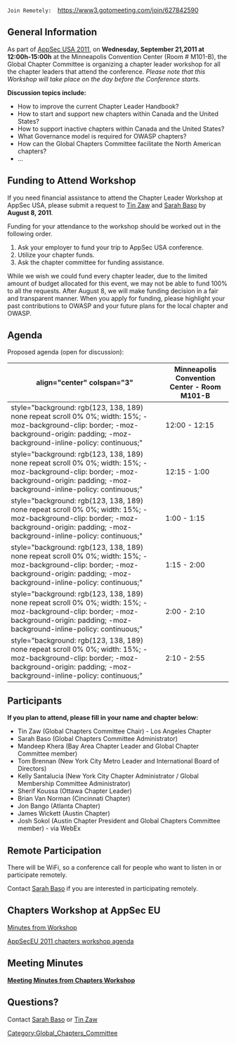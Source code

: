 `Join Remotely:  `<https://www3.gotomeeting.com/join/627842590>

## General Information

As part of [AppSec USA 2011](http://www.appsecusa.org/), on **Wednesday,
September 21,2011 at 12:00h-15:00h** at the Minneapolis Convention
Center (Room \# M101-B), the Global Chapter Committee is organizing a
chapter leader workshop for all the chapter leaders that attend the
conference. *Please note that this Workshop will take place on the day
before the Conference starts.*

**Discussion topics include:**

  - How to improve the current Chapter Leader Handbook?
  - How to start and support new chapters within Canada and the United
    States?
  - How to support inactive chapters within Canada and the United
    States?
  - What Governance model is required for OWASP chapters?
  - How can the Global Chapters Committee facilitate the North American
    chapters?
  - ...

## Funding to Attend Workshop

If you need financial assistance to attend the Chapter Leader Workshop
at AppSec USA, please submit a request to [Tin
Zaw](mailto:tin.zaw@owasp.org) and [Sarah
Baso](mailto:sarah.baso@owasp.org) by **August 8, 2011**.

Funding for your attendance to the workshop should be worked out in the
following order.

1.  Ask your employer to fund your trip to AppSec USA conference.
2.  Utilize your chapter funds.
3.  Ask the chapter committee for funding assistance.

While we wish we could fund every chapter leader, due to the limited
amount of budget allocated for this event, we may not be able to fund
100% to all the requests. After August 8, we will make funding decision
in a fair and transparent manner. When you apply for funding, please
highlight your past contributions to OWASP and your future plans for the
local chapter and OWASP.

## Agenda

Proposed agenda (open for discussion):

| align="center" colspan="3"                                                                                                                                                             | Minneapolis Convention Center - Room M101-B |
| -------------------------------------------------------------------------------------------------------------------------------------------------------------------------------------- | ------------------------------------------- |
| style="background: rgb(123, 138, 189) none repeat scroll 0% 0%; width: 15%; -moz-background-clip: border; -moz-background-origin: padding; -moz-background-inline-policy: continuous;" | 12:00 - 12:15                               |
| style="background: rgb(123, 138, 189) none repeat scroll 0% 0%; width: 15%; -moz-background-clip: border; -moz-background-origin: padding; -moz-background-inline-policy: continuous;" | 12:15 - 1:00                                |
| style="background: rgb(123, 138, 189) none repeat scroll 0% 0%; width: 15%; -moz-background-clip: border; -moz-background-origin: padding; -moz-background-inline-policy: continuous;" | 1:00 - 1:15                                 |
| style="background: rgb(123, 138, 189) none repeat scroll 0% 0%; width: 15%; -moz-background-clip: border; -moz-background-origin: padding; -moz-background-inline-policy: continuous;" | 1:15 - 2:00                                 |
| style="background: rgb(123, 138, 189) none repeat scroll 0% 0%; width: 15%; -moz-background-clip: border; -moz-background-origin: padding; -moz-background-inline-policy: continuous;" | 2:00 - 2:10                                 |
| style="background: rgb(123, 138, 189) none repeat scroll 0% 0%; width: 15%; -moz-background-clip: border; -moz-background-origin: padding; -moz-background-inline-policy: continuous;" | 2:10 - 2:55                                 |

## Participants

**If you plan to attend, please fill in your name and chapter below:**

  - Tin Zaw (Global Chapters Committee Chair) - Los Angeles Chapter
  - Sarah Baso (Global Chapters Committee Administrator)
  - Mandeep Khera (Bay Area Chapter Leader and Global Chapter Committee
    member)
  - Tom Brennan (New York City Metro Leader and International Board of
    Directors)
  - Kelly Santalucia (New York City Chapter Administrator / Global
    Membership Committee Administrator)
  - Sherif Koussa (Ottawa Chapter Leader)
  - Brian Van Norman (Cincinnati Chapter)
  - Jon Bango (Atlanta Chapter)
  - James Wickett (Austin Chapter)
  - Josh Sokol (Austin Chapter President and Global Chapters Committee
    member) - via WebEx

## Remote Participation

There will be WiFi, so a conference call for people who want to listen
in or participate remotely.

Contact [Sarah Baso](mailto:sarah.baso@owasp.org) if you are interested
in participating remotely.

## Chapters Workshop at AppSec EU

[Minutes from
Workshop](https://docs.google.com/a/owasp.org/document/d/1PrGmwy1pxs2cb4LyewXS4TonbzAY7nORWvj-NJYaEnk/edit?hl=en_US)

[AppSecEU 2011 chapters workshop
agenda](AppSecEU_2011_chapters_workshop_agenda "wikilink")

## Meeting Minutes

**[Meeting Minutes from Chapters
Workshop](https://docs.google.com/a/owasp.org/document/d/13KyIN9F75ZcM8lPDpvwU11JgxcImYp3or6dhmcezpF0/edit)**

## Questions?

Contact [Sarah Baso](mailto:sarah.baso@owasp.org) or [Tin
Zaw](mailto:tin.zaw@owasp.org)

[Category:Global_Chapters_Committee](Category:Global_Chapters_Committee "wikilink")